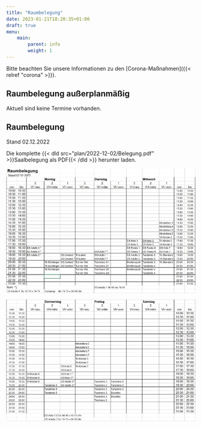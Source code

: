 ```yaml
---
title: "Raumbelegung"
date: 2023-01-21T18:20:35+01:00
draft: true
menu:
    main:
        parent: info
        weight: 1
---
```


Bitte beachten Sie unsere Informationen zu den [Corona-Maßnahmen]({{< relref "corona" >}}).

## Raumbelegung außerplanmäßig

Aktuell sind keine Termine vorhanden.

## Raumbelegung

Stand 02.12.2022

Die komplette {{< dld src="plan/2022-12-02/Belegung.pdf" >}}Saalbelegung als PDF{{< /dld >}} herunter laden.


![](plan/2022-12-02/Saalbelegung_A.jpg)

![](plan/2022-12-02/Saalbelegung_B.jpg)
